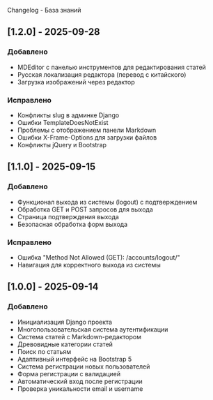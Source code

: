 Changelog - База знаний

## [1.2.0] - 2025-09-28

### Добавлено

- MDEditor с панелью инструментов для редактирования статей
- Русская локализация редактора (перевод с китайского)
- Загрузка изображений через редактор

### Исправлено

- Конфликты slug в админке Django
- Ошибки TemplateDoesNotExist
- Проблемы с отображением панели Markdown
- Ошибки X-Frame-Options для загрузки файлов
- Конфликты jQuery и Bootstrap

## [1.1.0] - 2025-09-15

### Добавлено

- Функционал выхода из системы (logout) с подтверждением
- Обработка GET и POST запросов для выхода
- Страница подтверждения выхода
- Безопасная обработка форм выхода

### Исправлено

- Ошибка "Method Not Allowed (GET): /accounts/logout/"
- Навигация для корректного выхода из системы

## [1.0.0] - 2025-09-14

### Добавлено

- Инициализация Django проекта
- Многопользовательская система аутентификации
- Система статей с Markdown-редактором
- Древовидные категории статей
- Поиск по статьям
- Адаптивный интерфейс на Bootstrap 5
- Система регистрации новых пользователей
- Форма регистрации с валидацией
- Автоматический вход после регистрации
- Проверка уникальности email и username
